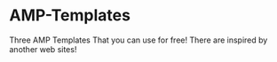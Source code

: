 # AMP-Templates
 Three AMP Templates That you can use for free! There are inspired by another web sites!